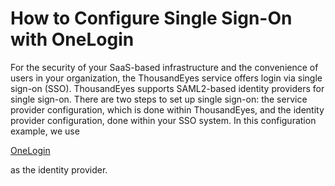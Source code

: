 # How to Configure Single Sign-On with OneLogin

For the security of your SaaS-based infrastructure and the convenience of users in your organization, the ThousandEyes service offers login via single sign-on (SSO). ThousandEyes supports SAML2-based identity providers for single sign-on. There are two steps to set up single sign-on: the service provider configuration, which is done within ThousandEyes, and the identity provider configuration, done within your SSO system. In this configuration example, we use

[OneLogin](https://www.onelogin.com/)

as the identity provider.
